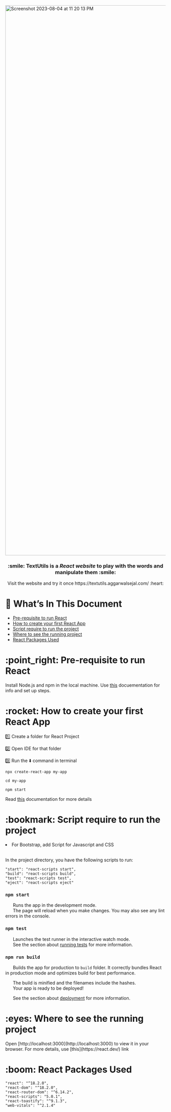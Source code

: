 <img width="1728"  alt="Screenshot 2023-08-04 at 11 20 13 PM" src="https://github.com/sejal175/Textutils-React/assets/56756275/af762c9c-5399-476e-9b7a-fa490173b746">

<h3 align=center> :smile: <strong>TextUtils</strong> is a <em><strong>React website</strong></em> to play with the words and manipulate them :smile: </h3>
<p align=center>Visit the website and try it once https://textutils.aggarwalsejal.com/ :heart:</p>


# :bookmark_tabs: What’s In This Document
* [Pre-requisite to run React](#pre-requisite-to-run-react)
* [How to create your first React App](how-to-create-your-first-react-app)
* [Script require to run the project](script-require-to-run-the-project)
* [Where to see the running project](where-to-see-the-running-project)
* [React Packages Used](react-packages-used)

<h1> :point_right: Pre-requisite to run React </h1>

Install Node.js and npm in the local machine. Use [this](https://docs.npmjs.com/downloading-and-installing-node-js-and-npm) docuementation for info and set up steps.

<h1> :rocket: How to create your first React App</h1>

:one: Create a folder for React Project<br>

:two: Open IDE for that folder<br>

:three: Run the :arrow_down: command in terminal

```properties
npx create-react-app my-app
```
```properties
cd my-app
```
```properties
npm start
```
Read [this](https://create-react-app.dev/) documentation for more details


<h1> :bookmark: Script require to run the project</h1>

<li>For Bootstrap, add Script for Javascript and CSS</li><br>

In the project directory, you have the following scripts to run:

    "start": "react-scripts start",
    "build": "react-scripts build",
    "test": "react-scripts test",
    "eject": "react-scripts eject"

### `npm start`

&nbsp; &nbsp; &nbsp; Runs the app in the development mode.\
&nbsp; &nbsp; &nbsp; The page will reload when you make changes. You may also see any lint errors in the console.

### `npm test`

&nbsp; &nbsp; &nbsp; Launches the test runner in the interactive watch mode.\
&nbsp; &nbsp; &nbsp; See the section about [running tests](https://facebook.github.io/create-react-app/docs/running-tests) for more information.

### `npm run build`

&nbsp; &nbsp; &nbsp; Builds the app for production to `build` folder. It correctly bundles React in production mode and optimizes build for best performance.

&nbsp; &nbsp; &nbsp; The build is minified and the filenames include the hashes.\
&nbsp; &nbsp; &nbsp; Your app is ready to be deployed!

&nbsp; &nbsp; &nbsp; See the section about [deployment](https://facebook.github.io/create-react-app/docs/deployment) for more information.


<h1> :eyes: Where to see the running project</h1>
Open [http://localhost:3000](http://localhost:3000) to view it in your browser.
For  more details, use [this](https://react.dev/) link

<h1> :boom: React Packages Used</h1>

    "react": "^18.2.0",
    "react-dom": "^18.2.0",
    "react-router-dom": "^6.14.2",
    "react-scripts": "5.0.1",
    "react-toastify": "^9.1.3",
    "web-vitals": "^2.1.4"

